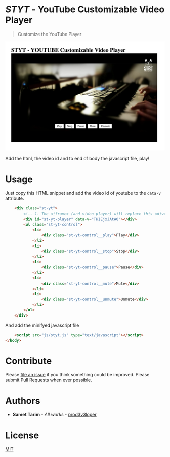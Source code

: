 # ***STYT*** - YouTube Customizable Video Player
> Customize the YouTube Player

![Preview of STYT](https://github.com/prod3v3loper/styt-youtube-customizable-video-player/blob/master/img/styt-youtube-%20customizable-video-player.png "Preview")

Add the html, the video id and to end of body the javascript file, play!

# Usage

Just copy this HTML snippet and add the video id of youtube to the `data-v` attribute.
```html
    <div class="st-yt">
        <!-- 1. The <iframe> (and video player) will replace this <div> tag. -->
        <div id="st-yt-player" data-v="THIEjxJAtA0"></div>
        <ul class="st-yt-control">
            <li>
                <div class="st-yt-control__play">Play</div>
            </li>
            <li>
                <div class="st-yt-control__stop">Stop</div>
            </li>
            <li>
                <div class="st-yt-control__pause">Pause</div>
            </li>
            <li>
                <div class="st-yt-control__mute">Mute</div>
            </li>
            <li>
                <div class="st-yt-control__unmute">Unmute</div>
            </li>
        </ul>
    </div>
```
And add the minifyed javascript file
```html
    <script src="js/styt.js" type="text/javascript"></script>
</body>
```

# Contribute

Please [file an issue](https://github.com/prod3v3loper/styt-youtube-customizable-video-player/issues) if you
think something could be improved. Please submit Pull Requests when ever
possible.

# Authors

* **Samet Tarim** - *All works* - [prod3v3loper](https://www.tnado.com/author/prod3v3loper/)

# License

[MIT](https://github.com/prod3v3loper/styt-youtube-customizable-video-player/blob/master/LICENSE)